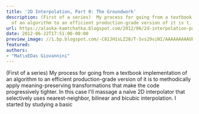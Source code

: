 ```yaml
---
title: '2D Interpolation, Part 0: The Groundwork'
description: (First of a series)  My process for going from a textbook implementation
  of an algorithm to an efficient production-grade version of it is t...
url: https://alaska-kamtchatka.blogspot.com/2012/06/2d-interpolation-part-0-groundwork.html
date: 2012-06-22T17:51:00-00:00
preview_image: //1.bp.blogspot.com/-C81JH1sLZ28/T-Svs29viNI/AAAAAAAAAUU/YThJ1cQShNY/w1200-h630-p-k-no-nu/interp0.png
featured:
authors:
- "Mat\xEDas Giovannini"
---
```


(First of a series) My process for going from a textbook implementation of an algorithm to an efficient production-grade version of it is to methodically apply meaning-preserving transformations that make the code progressively tighter. In this case I'll massage a na&iuml;ve 2D interpolator that selectively uses nearest-neighbor, bilinear and bicubic interpolation. I started by studying a basic 
